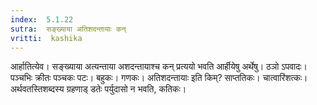 ```yaml
---
index:  5.1.22
sutra:  सङ्ख्याया अतिशदन्तायाः कन्
vritti:  kashika 
---
```


आर्हातित्येव। सङ्ख्याया अत्यन्ताया अशदन्तायाश्च कन् प्रत्ययो भवति आर्हीयेषु अर्थेषु। ठञो ऽपवादः। पञ्चभिः क्रीतः पञ्चकः पटः। बहुकः। गणकः। अतिशदन्तायाः इति किम्? साप्ततिकः। चात्वारिंशत्कः। अर्थवतस्तिशब्दस्य ग्रहणाड् डतेः पर्युदासो न भवति, कतिकः।

